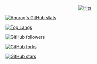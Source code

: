 <div align=center>

  [![Hits](https://hits.seeyoufarm.com/api/count/incr/badge.svg?url=https://github.com/callor&count_bg=#379C83D&title_bg=#3555555&icon=&icon_color=#3E7E7E7&title=hits&edge_flat=false)](https://hits.seeyoufarm.com)

</div>

[![Anurag's GitHub stats](https://github-readme-stats.vercel.app/api?username=callor&theme=dark)](https://github.com/anuraghazra/github-readme-stats)

[![Top Langs](https://github-readme-stats.vercel.app/api/top-langs/?username=callor&theme=dark&layout=compact)](https://github.com/anuraghazra/github-readme-stats)


![GitHub followers](https://img.shields.io/github/followers/callor?style=for-the-badge)

[![GitHub forks](https://img.shields.io/github/forks/callor?style=flat-square)](https://github.com/callor/Callor_Spring_2020/network)

[![GitHub stars](https://img.shields.io/github/stars/callor?style=flat-square)](https://github.com/callor/Callor_Spring_2020/stargazers)
